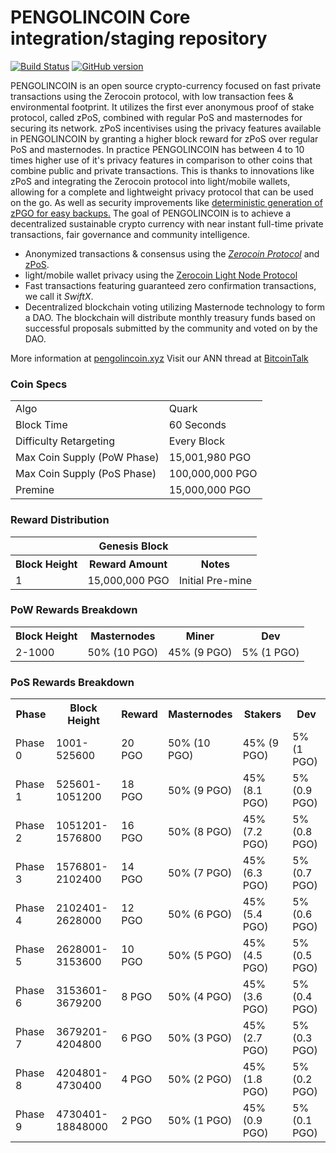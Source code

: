 PENGOLINCOIN Core integration/staging repository
=====================================

[![Build Status](https://travis-ci.org/PENGOLINCOIN-Project/PENGOLINCOIN.svg?branch=master)](https://travis-ci.org/PENGOLINCOIN-Project/PENGOLINCOIN) [![GitHub version](https://badge.fury.io/gh/PENGOLINCOIN-Project%2FPENGOLINCOIN.svg)](https://badge.fury.io/gh/PENGOLINCOIN-Project%2FPENGOLINCOIN)

PENGOLINCOIN is an open source crypto-currency focused on fast private transactions using the Zerocoin protocol, with low transaction fees & environmental footprint.  It utilizes the first ever anonymous proof of stake protocol, called zPoS, combined with regular PoS and masternodes for securing its network. zPoS incentivises using the privacy features available in PENGOLINCOIN by granting a higher block reward for zPoS over regular PoS and masternodes. In practice PENGOLINCOIN has between 4 to 10 times higher use of it's privacy features in comparison to other coins that combine public and private transactions. This is thanks to innovations like zPoS and integrating the Zerocoin protocol into light/mobile wallets, allowing for a complete and lightweight privacy protocol that can be used on the go. As well as security improvements like [deterministic generation of zPGO for easy backups.](https://www.reddit.com/r/pengolincoin/comments/8gbjf7/how_to_use_deterministic_zerocoin_generation/)
The goal of PENGOLINCOIN is to achieve a decentralized sustainable crypto currency with near instant full-time private transactions, fair governance and community intelligence.
- Anonymized transactions & consensus using the [_Zerocoin Protocol_](http://www.pengolincoin.xyz/zpgo) and [zPoS](https://pengolincoin.xyz/zpos/).
- light/mobile wallet privacy using the [Zerocoin Light Node Protocol](https://pengolincoin.xyz/wp-content/uploads/2018/11/Zerocoin_Light_Node_Protocol.pdf)
- Fast transactions featuring guaranteed zero confirmation transactions, we call it _SwiftX_.
- Decentralized blockchain voting utilizing Masternode technology to form a DAO. The blockchain will distribute monthly treasury funds based on successful proposals submitted by the community and voted on by the DAO.

More information at [pengolincoin.xyz](http://www.pengolincoin.xyz) Visit our ANN thread at [BitcoinTalk](http://www.bitcointalk.org/index.php?topic=1262920)

### Coin Specs
<table>
<tr><td>Algo</td><td>Quark</td></tr>
<tr><td>Block Time</td><td>60 Seconds</td></tr>
<tr><td>Difficulty Retargeting</td><td>Every Block</td></tr>
<tr><td>Max Coin Supply (PoW Phase)</td><td>15,001,980 PGO</td></tr>
<tr><td>Max Coin Supply (PoS Phase)</td><td>100,000,000 PGO</td></tr>
<tr><td>Premine</td><td>15,000,000 PGO</td></tr>
</table>

### Reward Distribution

<table>
<th colspan=4>Genesis Block</th>
<tr><th>Block Height</th><th>Reward Amount</th><th>Notes</th></tr>
<tr><td>1</td><td>15,000,000 PGO</td><td>Initial Pre-mine</td></tr>
</table>

### PoW Rewards Breakdown

<table>
<th>Block Height</th><th>Masternodes</th><th>Miner</th><th>Dev</th>
<tr><td>2-1000</td><td>50% (10 PGO)</td><td>45% (9 PGO)</td><td>5% (1 PGO)</td></tr>
</table>

### PoS Rewards Breakdown

<table>
<th>Phase</th><th>Block Height</th><th>Reward</th><th>Masternodes</th><th>Stakers</th><th>Dev</th>
<tr><td>Phase 0</td><td>1001-525600</td><td>20 PGO</td><td>50% (10 PGO)</td><td>45% (9 PGO)</td><td>5% (1 PGO)</td></tr>
<tr><td>Phase 1</td><td>525601-1051200</td><td>18 PGO</td><td>50% (9 PGO)</td><td>45% (8.1 PGO)</td><td>5% (0.9 PGO)</td></tr>
<tr><td>Phase 2</td><td>1051201-1576800</td><td>16 PGO</td><td>50% (8 PGO)</td><td>45% (7.2 PGO)</td><td>5% (0.8 PGO)</td></tr>
<tr><td>Phase 3</td><td>1576801-2102400</td><td>14 PGO</td><td>50% (7 PGO)</td><td>45% (6.3 PGO)</td><td>5% (0.7 PGO)</td></tr>
<tr><td>Phase 4</td><td>2102401-2628000</td><td>12 PGO</td><td>50% (6 PGO)</td><td>45% (5.4 PGO)</td><td>5% (0.6 PGO)</td></tr>
<tr><td>Phase 5</td><td>2628001-3153600</td><td>10 PGO</td><td>50% (5 PGO)</td><td>45% (4.5 PGO)</td><td>5% (0.5 PGO)</td></tr>
<tr><td>Phase 6</td><td>3153601-3679200</td><td>8 PGO</td><td>50% (4 PGO)</td><td>45% (3.6 PGO)</td><td>5% (0.4 PGO)</td></tr>
<tr><td>Phase 7</td><td>3679201-4204800</td><td>6 PGO</td><td>50% (3 PGO)</td><td>45% (2.7 PGO)</td><td>5% (0.3 PGO)</td></tr>
<tr><td>Phase 8</td><td>4204801-4730400</td><td>4 PGO</td><td>50% (2 PGO)</td><td>45% (1.8 PGO)</td><td>5% (0.2 PGO)</td></tr>
<tr><td>Phase 9</td><td>4730401-18848000</td><td>2 PGO</td><td>50% (1 PGO)</td><td>45% (0.9 PGO)</td><td>5% (0.1 PGO)</td></tr>

</table>
